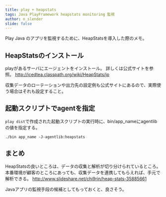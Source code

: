```yaml
---
title: play + heapstats
tags: Java PlayFramework heapstats monitoring 監視
author: n_slender
slide: false
---
```

Play Java のアプリを監視するために、HeapStatsを導入した際のメモ。

## HeapStatsのインストール

playがあるサーバにエージェントをインストール。
詳しくは公式サイトを参照。
http://icedtea.classpath.org/wiki/HeapStats/jp

収集データのローテーションや出力先の設定例も公式サイトにあるので、実際使う場合はそれも設定すること。

## 起動スクリプトでagentを指定

`play dist`で作成された起動スクリプトの実行時に、bin/app_nameにagentlibの値を指定する。

```
./bin app_name -J-agentlib:heapstats
```

## まとめ

HeapStatsの良いところは、データの収集と解析が切り分けられているところ。
本番環境が顧客のところにあっても、収集データを連携してもらえれば、手元で解析できる。
http://www.slideshare.net/chi9rin/heap-stats-35885661

Javaアプリの監視手段の候補としてもっておくと、良さそう。

